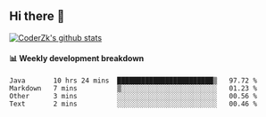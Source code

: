 ## Hi there 👋

[![CoderZk's github stats](https://github-readme-stats.vercel.app/api?username=zhoukuo123&show_icons=true&count_private=true)](https://github.com/anuraghazra/github-readme-stats)

#### :bar_chart: Weekly development breakdown

<!--START_SECTION:waka-->
```text
Java       10 hrs 24 mins  ████████████████████████▒   97.72 % 
Markdown   7 mins          ▒░░░░░░░░░░░░░░░░░░░░░░░░   01.23 % 
Other      3 mins          ░░░░░░░░░░░░░░░░░░░░░░░░░   00.56 % 
Text       2 mins          ░░░░░░░░░░░░░░░░░░░░░░░░░   00.46 % 
```
<!--END_SECTION:waka-->
